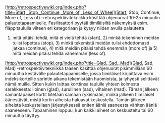 [http://retrospectivewiki.org/index.php?title=Start,_Stop,_Continue,_More_of,_Less_of_Wheel](Start, Stop, Continue, More of, Less of) -retrospektiivitekniikka käsittää ohjenuorat 10-25 minuutin palautetapaamiselle.
Fasilitaattori pyytää tiimiläisiltä näkemyksiä esim. fläppitaululla viiteen eri kategoriaan ja kysyy niiden avulla palautetta
1) mitä pitäisi tehdä, mitä ei vielä tehdä (start), 2) minkä tekeminen meidän tulisi lopettaa (stop), 3) minkä tekemistä meidän
tulisi ehdottomasti jatkaa (continue), 4) mitä meidän pitäisi tehdä enemmän (more of) ja 5) mitä meidän pitäisi tehdä vähemmän
(less of).

[http://retrospectivewiki.org/index.php?title=Glad,_Sad,_Mad](Glad, Sad, Mad) -retrospektiivitekniikka taasen käsittää ohjenuorat 
pisimmillään 60 minuuttia kestävälle palautetapaamiselle, jossa tiimiläiset kirjoittava esim. indeksikorteille sprintin aikana 
tekemistään huomioista, ja lyhyesti selittävät nämä muille. Sitten kukin laittaa korttinsa taululle yhteen kolmesta sarakkeesta:
iloinen (glad), surullinen (sad), vihainen (mad). Tämän jälkeen samantapaiset kortit liitetään samaan rykelmään, minkä jälkeen
tiimiläiset äänestävät, mistä kortin aiheista haluavat keskustella. Tämän jälkeen aiheista keskustellaan järjestyksessä eniten ääniä
saaneesta vähiten ääniä saaneeseen. Tapaaminen loppuu, kun kaikki aiheet on keskusteltu tai 60 minuuttia täyttyy.

